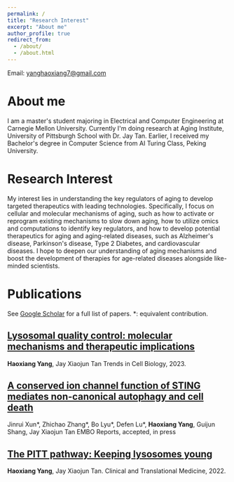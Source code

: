 ```yaml
---
permalink: /
title: "Research Interest"
excerpt: "About me"
author_profile: true
redirect_from: 
  - /about/
  - /about.html
---
```

Email: yanghaoxiang7@gmail.com

About me
======

I am a master's student majoring in Electrical and Computer Engineering at Carnegie Mellon University. Currently I'm doing research at Aging Institute, University of Pittsburgh School with Dr. Jay Tan. Earlier, I received my Bachelor's degree in Computer Science from AI Turing Class, Peking University.

Research Interest
======
My interest lies in understanding the key regulators of aging to develop targeted therapeutics with leading technologies. Specifically, I focus on cellular and molecular mechanisms of aging, such as how to activate or reprogram existing mechanisms to slow down aging, how to utilize omics and computations to identify key regulators, and how to develop potential therapeutics for aging and aging-related diseases, such as Alzheimer's disease, Parkinson's disease, Type 2 Diabetes, and cardiovascular diseases. I hope to deepen our understanding of aging mechanisms and boost the development of therapies for age-related diseases alongside like-minded scientists.

Publications
======
See [Google Scholar](https://scholar.google.com/citations?user=03XvmIQAAAAJ&hl=en&oi=ao) for a full list of papers. *: equivalent contribution.



## [Lysosomal quality control: molecular mechanisms and therapeutic implications](https://doi.org/10.1016/j.tcb.2023.01.001)

**Haoxiang Yang**, Jay Xiaojun Tan
Trends in Cell Biology, 2023.



## [A conserved ion channel function of STING mediates non-canonical autophagy and cell death](https://doi.org/10.1101/2023.08.26.554976)

Jinrui Xun\*, Zhichao Zhang\*, Bo Lyu\*, Defen Lu\*, **Haoxiang Yang**, Guijun Shang, Jay Xiaojun Tan
EMBO Reports, accepted, in press



## [The PITT pathway: Keeping lysosomes young](https://doi.org/10.1002%2Fctm2.1097)

**Haoxiang Yang**, Jay Xiaojun Tan.
Clinical and Translational Medicine, 2022.
